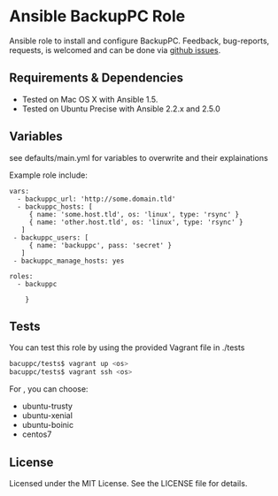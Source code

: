 # Ansible BackupPC Role #

Ansible role to install and configure BackupPC. Feedback, bug-reports, requests,
is welcomed and can be done via
[github issues](https://github.com/New-Edge-Engineering/ansible-ansible/issues).

## Requirements & Dependencies ##
- Tested on Mac OS X with Ansible 1.5.
- Tested on Ubuntu Precise with Ansible 2.2.x and 2.5.0

## Variables ##
see defaults/main.yml for variables to overwrite and their explainations

Example role include:
```
vars:
  - backuppc_url: 'http://some.domain.tld'
  - backuppc_hosts: [
     { name: 'some.host.tld', os: 'linux', type: 'rsync' }
     { name: 'other.host.tld', os: 'linux', type: 'rsync' }
   ]
 - backuppc_users: [ 
     { name: 'backuppc', pass: 'secret' }
   ]
 - backuppc_manage_hosts: yes
 
roles:
  - backuppc

    }
```

## Tests ##
You can test this role by using the provided Vagrant file in ./tests

```bash
bacuppc/tests$ vagrant up <os>
bacuppc/tests$ vagrant ssh <os>
```

For <os>, you can choose:
* ubuntu-trusty
* ubuntu-xenial
* ubuntu-boinic
* centos7 

## License ##

Licensed under the MIT License. See the LICENSE file for details.
